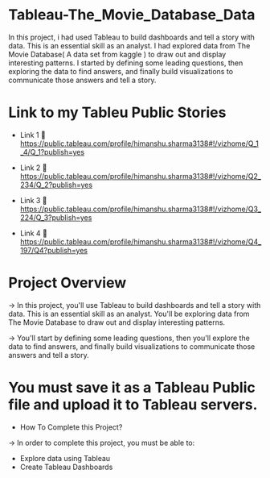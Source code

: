 # Tableau-The_Movie_Database_Data
In this project, i had used Tableau to build dashboards and tell a story with data. This is an essential skill as an analyst. I had explored data from The Movie Database( A data set from kaggle )  to draw out and display interesting patterns.  I  started by defining some leading questions, then exploring the data to find answers, and finally build visualizations to communicate those answers and tell a story.

# Link to my Tableu Public Stories
* Link 1
	https://public.tableau.com/profile/himanshu.sharma3138#!/vizhome/Q_1_4/Q_1?publish=yes

* Link 2
	https://public.tableau.com/profile/himanshu.sharma3138#!/vizhome/Q2_234/Q_2?publish=yes

* Link 3
	https://public.tableau.com/profile/himanshu.sharma3138#!/vizhome/Q3_224/Q_3?publish=yes

* Link 4
	https://public.tableau.com/profile/himanshu.sharma3138#!/vizhome/Q4_197/Q4?publish=yes

# Project Overview
-> In this project, you'll use Tableau to build dashboards and tell a story with data. This is an essential skill as an analyst. You'll be exploring data from The Movie Database to draw out and display interesting patterns.

-> You'll start by defining some leading questions, then you'll explore the data to find answers, and finally build visualizations to communicate those answers and tell a story.

# You must save it as a Tableau Public file and upload it to Tableau servers. 

* How To Complete this Project?

-> In order to complete this project, you must be able to:

* Explore data using Tableau
* Create Tableau Dashboards
